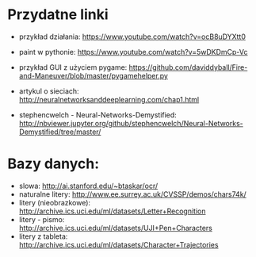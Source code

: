 # Przydatne linki
* przykład działania: https://www.youtube.com/watch?v=ocB8uDYXtt0
* paint w pythonie: https://www.youtube.com/watch?v=5wDKDmCp-Vc
* przykład GUI z użyciem pygame: https://github.com/daviddyball/Fire-and-Maneuver/blob/master/pygamehelper.py

* artykul o sieciach: http://neuralnetworksanddeeplearning.com/chap1.html
* stephencwelch - Neural-Networks-Demystified: http://nbviewer.jupyter.org/github/stephencwelch/Neural-Networks-Demystified/tree/master/

# Bazy danych:
* slowa: http://ai.stanford.edu/~btaskar/ocr/
* naturalne litery: http://www.ee.surrey.ac.uk/CVSSP/demos/chars74k/
* litery (nieobrazkowe): http://archive.ics.uci.edu/ml/datasets/Letter+Recognition
* litery - pismo: http://archive.ics.uci.edu/ml/datasets/UJI+Pen+Characters
* litery z tableta: http://archive.ics.uci.edu/ml/datasets/Character+Trajectories
